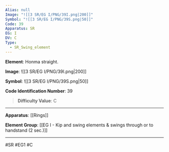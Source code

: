 ```yaml
---
Alias: null
Image: "![[3 SR/EG I/PNG/39I.png|200]]"
Symbol: "![[3 SR/EG I/PNG/39S.png|50]]"
Code: 39
Apparatus: SR
EG: I
DV: C
Type:
  - SR_Swing_element
---
```

**Element**: Honma straight.

**Image**:
![[3 SR/EG I/PNG/39I.png|200]]

**Symbol**:
![[3 SR/EG I/PNG/39S.png|50]]

**Code Identification Number**: 39

>**Difficulty Value**: C

___
**Apparatus**: [[Rings]]

**Element Group**: [[EG I - Kip and swing elements & swings through or to handstand (2 sec.)]]
___
#SR #EG1 #C
